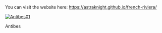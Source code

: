 You can visit the website here: https://astraknight.github.io/french-riviera/

<a href="https://astraknight.github.io/french-riviera/">![Antibes01](https://github.com/AstraKnight/french-riviera/assets/89350399/825ef5ec-4134-4035-88db-a429b448dead)</a>

Antibes
